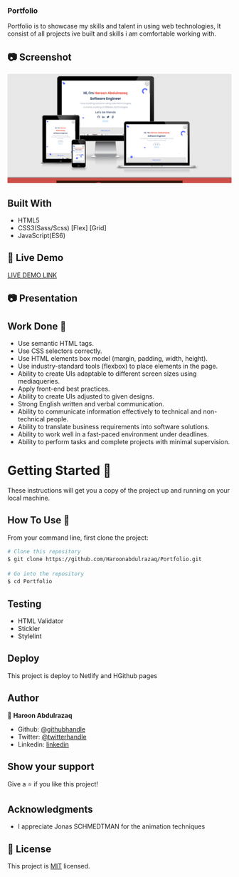 ### Portfolio

Portfolio is to showcase my skills and talent in using web technologies,
It consist of all projects ive built and skills i am comfortable working with.

## :camera: Screenshot 
![Screenshot](assets/image/portfolio.png)
 
## Built With

- HTML5
- CSS3(Sass/Scss)
      [Flex]
      [Grid]
- JavaScript(ES6)

## :rocket: Live Demo
[LIVE DEMO LINK](https://haroonabdulrazaq.github.io/Portfolio/)

## :camera: Presentation 


## Work Done 🔧

- Use semantic HTML tags.
- Use CSS selectors correctly.
- Use HTML elements box model (margin, padding, width, height).
- Use industry-standard tools (flexbox) to place elements in the page.
- Ability to create UIs adaptable to different screen sizes using mediaqueries.
- Apply front-end best practices.
- Ability to create UIs adjusted to given designs.
- Strong English written and verbal communication.
- Ability to communicate information effectively to technical and non-technical people.
- Ability to translate business requirements into software solutions.
- Ability to work well in a fast-paced environment under deadlines.
- Ability to perform tasks and complete projects with minimal supervision.


# Getting Started 🚀

These instructions will get you a copy of the project up and running on your local machine.

## How To Use 🔧

From your command line, first clone the project:  

```bash
# Clone this repository
$ git clone https://github.com/Haroonabdulrazaq/Portfolio.git

# Go into the repository
$ cd Portfolio

```
## Testing
- HTML Validator
- Stickler
- Stylelint

## Deploy
This project is deploy to Netlify and HGithub pages


## Author

👤 **Haroon Abdulrazaq**

- Github: [@githubhandle](https://github.com/Haroonabdulrazaq)
- Twitter: [@twitterhandle](https://twitter.com/hanq_o)
- Linkedin: [linkedin](https://www.linkedin.com/in/haroonabdulrazaq)

## Show your support

Give a ⭐️ if you like this project!

## Acknowledgments
- I appreciate Jonas SCHMEDTMAN for the animation techniques

## 📝 License

This project is [MIT](lic.url) licensed.

